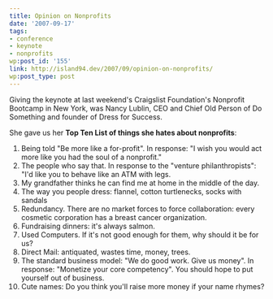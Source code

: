 ```yaml
---
title: Opinion on Nonprofits
date: '2007-09-17'
tags:
- conference
- keynote
- nonprofits
wp:post_id: '155'
link: http://island94.dev/2007/09/opinion-on-nonprofits/
wp:post_type: post
---
```


<p>Giving the keynote at last weekend's Craigslist Foundation's Nonprofit Bootcamp in New York, was Nancy Lublin, CEO and Chief Old Person of Do Something and founder of Dress for Success.</p>
<p>She gave us her <strong>Top Ten List of things she hates about nonprofits</strong>:</p>
<ol>
<li>Being told "Be more like a for-profit". In response: "I wish you would act more like you had the soul of a nonprofit."</li>
<li>The people who say that. In response to the "venture philanthropists": "I'd like you to behave like an ATM with legs.</li>
<li>My grandfather thinks he can find me at home in the middle of the day.</li>
<li>The way you people dress: flannel, cotton turtlenecks, socks with sandals</li>
<li>Redundancy.  There are no market forces to force collaboration: every cosmetic corporation has a breast cancer organization.</li>
<li>Fundraising dinners: it's always salmon.</li>
<li>Used Computers. If it's not good enough for them, why should it be for us?</li>
<li>Direct Mail: antiquated, wastes time, money, trees.</li>
<li>The standard business model: "We do good work.  Give us money".  In response: "Monetize your core competency".  You should hope to put yourself out of business.</li>
<li>Cute names: Do you think you'll raise more money if your name rhymes?</li>
</ol> <ul style="display:none"><li><a href="http://www.websita.com/?open_road">Open Road movie download</a></li></ul> 
